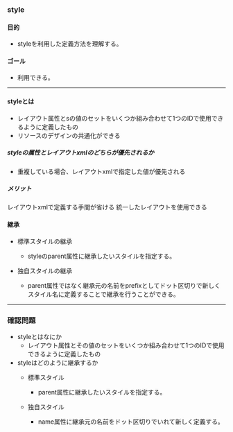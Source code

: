 ### style

#### 目的
* styleを利用した定義方法を理解する。

#### ゴール
* 利用できる。

---
#### styleとは
* レイアウト属性とsの値のセットをいくつか組み合わせて1つのIDで使用できるように定義したもの
* リソースのデザインの共通化ができる

##### styleの属性とレイアウトxmlのどちらが優先されるか
* 重複している場合、レイアウトxmlで指定した値が優先される

##### メリット
レイアウトxmlで定義する手間が省ける
統一したレイアウトを使用できる

#### 継承
* 標準スタイルの継承
	* styleのparent属性に継承したいスタイルを指定する。

* 独自スタイルの継承
	* parent属性ではなく継承元の名前をprefixとしてドット区切りで新しくスタイル名に定義することで継承を行うことができる。

---
### 確認問題
* styleとはなにか
	* レイアウト属性とその値のセットをいくつか組み合わせて1つのIDで使用できるように定義したもの
* styleはどのように継承するか
	* 標準スタイル
		* parent属性に継承したいスタイルを指定する。

	* 独自スタイル
		* name属性に継承元の名前をドット区切りでいれて新しく定義する。
